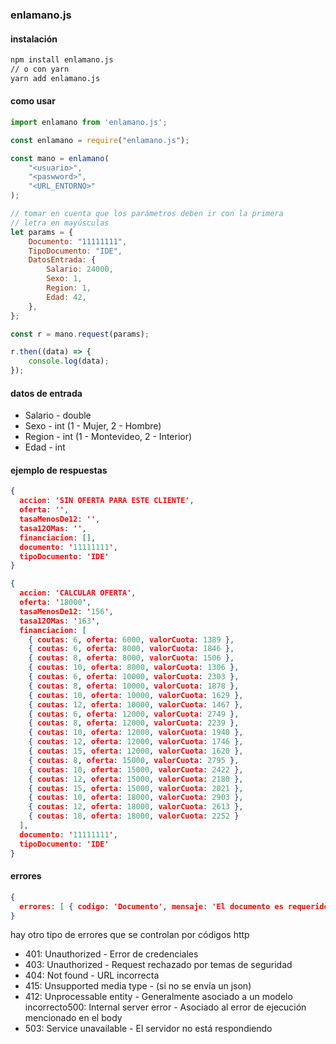 ### enlamano.js


#### instalación

```bash
npm install enlamano.js
// o con yarn
yarn add enlamano.js
```



#### como usar


```javascript
import enlamano from 'enlamano.js';

const enlamano = require("enlamano.js");

const mano = enlamano(
    "<usuario>",
    "<paswword>",
    "<URL_ENTORNO>"
);

// tomar en cuenta que los parámetros deben ir con la primera
// letra en mayúsculas
let params = {
    Documento: "11111111",
    TipoDocumento: "IDE",
    DatosEntrada: {
        Salario: 24000,
        Sexo: 1,
        Region: 1,
        Edad: 42,
    },
};

const r = mano.request(params);

r.then((data) => {
    console.log(data);
});

```

#### datos de entrada
- Salario - double
- Sexo - int (1 - Mujer, 2 - Hombre)
- Region - int (1 - Montevideo, 2 - Interior)
- Edad - int




#### ejemplo de respuestas

```json
{
  accion: 'SIN OFERTA PARA ESTE CLIENTE',
  oferta: '',
  tasaMenosDe12: '',
  tasa12OMas: '',
  financiacion: [],
  documento: '11111111',
  tipoDocumento: 'IDE'
}
```


```json
{
  accion: 'CALCULAR OFERTA',
  oferta: '18000',
  tasaMenosDe12: '156',
  tasa12OMas: '163',
  financiacion: [
    { coutas: 6, oferta: 6000, valorCuota: 1389 },
    { coutas: 6, oferta: 8000, valorCuota: 1846 },
    { coutas: 8, oferta: 8000, valorCuota: 1506 },
    { coutas: 10, oferta: 8000, valorCuota: 1306 },
    { coutas: 6, oferta: 10000, valorCuota: 2303 },
    { coutas: 8, oferta: 10000, valorCuota: 1878 },
    { coutas: 10, oferta: 10000, valorCuota: 1629 },
    { coutas: 12, oferta: 10000, valorCuota: 1467 },
    { coutas: 6, oferta: 12000, valorCuota: 2749 },
    { coutas: 8, oferta: 12000, valorCuota: 2239 },
    { coutas: 10, oferta: 12000, valorCuota: 1940 },
    { coutas: 12, oferta: 12000, valorCuota: 1746 },
    { coutas: 15, oferta: 12000, valorCuota: 1620 },
    { coutas: 8, oferta: 15000, valorCuota: 2795 },
    { coutas: 10, oferta: 15000, valorCuota: 2422 },
    { coutas: 12, oferta: 15000, valorCuota: 2180 },
    { coutas: 15, oferta: 15000, valorCuota: 2021 },
    { coutas: 10, oferta: 18000, valorCuota: 2903 },
    { coutas: 12, oferta: 18000, valorCuota: 2613 },
    { coutas: 18, oferta: 18000, valorCuota: 2252 }
  ],
  documento: '11111111',
  tipoDocumento: 'IDE'
}
```

#### errores

```json
{
  errores: [ { codigo: 'Documento', mensaje: 'El documento es requerido.' } ]
}
```

hay otro tipo de errores que se controlan por códigos http

- 401: Unauthorized ​-​ Error de credenciales
- 403: Unauthorized ​-​ Request rechazado por temas de seguridad
- 404: Not found ​-​ URL incorrecta
- 415: Unsupported media type ​-​ (si no se envía un json)
- 412: Unprocessable entity ​-​ Generalmente asociado a un modelo incorrecto500: Internal server error ​-​ Asociado al error de ejecución mencionado en el body
- 503: Service unavailable ​-​ El servidor no está respondiendo
